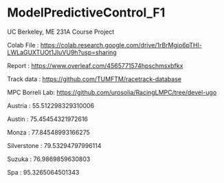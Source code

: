 # ModelPredictiveControl_F1
UC Berkeley, ME 231A Course Project


Colab File : https://colab.research.google.com/drive/1rBrMgio6pTHl-LWLaGUXTUOt1JIuVU9h?usp=sharing

Report : https://www.overleaf.com/4565771574hpschmsxbfkx

Track data : https://github.com/TUMFTM/racetrack-database


MPC Borreli Lab: https://github.com/urosolia/RacingLMPC/tree/devel-ugo


Austria : 55.512298329310006

Austin : 75.45454321972616

Monza : 77.84548993166275

Silverstone : 79.53294797996114

Suzuka : 76.9869859630803

Spa : 95.3265064501343
